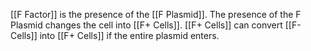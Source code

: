 [[F Factor]] is the presence of the [[F Plasmid]]. The presence of the F Plasmid changes the cell into [[F+ Cells]]. [[F+ Cells]] can convert [[F- Cells]] into [[F+ Cells]] if the entire plasmid enters. 